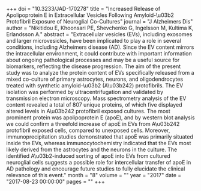 +++
doi = "10.3233/JAD-170278"
title = "Increased Release of Apolipoprotein E in Extracellular Vesicles Following Amyloid-\u03b2 Protofibril Exposure of Neuroglial Co-Cultures"
journal = "J Alzheimers Dis"
author = "Nikitidou E, Khoonsari PE, Shevchenko G, Ingelsson M, Kultima K, Erlandsson A."
abstract = "Extracellular vesicles (EVs), including exosomes and larger microvesicles, have been implicated to play a role in several conditions, including Alzheimers disease (AD). Since the EV content mirrors the intracellular environment, it could contribute with important information about ongoing pathological processes and may be a useful source for biomarkers, reflecting the disease progression. The aim of the present study was to analyze the protein content of EVs specifically released from a mixed co-culture of primary astrocytes, neurons, and oligodendrocytes treated with synthetic amyloid-\u03b2 (A\u03b242) protofibrils. The EV isolation was performed by ultracentrifugation and validated by transmission electron microscopy. Mass spectrometry analysis of the EV content revealed a total of 807 unique proteins, of which five displayed altered levels in A\u03b242 protofibril exposed cultures. The most prominent protein was apolipoprotein E (apoE), and by western blot analysis we could confirm a threefold increase of apoE in EVs from A\u03b242 protofibril exposed cells, compared to unexposed cells. Moreover, immunoprecipitation studies demonstrated that apoE was primarily situated inside the EVs, whereas immunocytochemistry indicated that the EVs most likely derived from the astrocytes and the neurons in the culture. The identified A\u03b2-induced sorting of apoE into EVs from cultured neuroglial cells suggests a possible role for intercellular transfer of apoE in AD pathology and encourage future studies to fully elucidate the clinical relevance of this event."
month = "8"
volume = ""
year = "2017"
date = "2017-08-23 00:00:00"
pages = ""
+++

